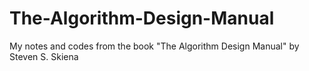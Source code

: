# The-Algorithm-Design-Manual
My notes and codes from the book "The Algorithm Design Manual" by Steven S. Skiena
